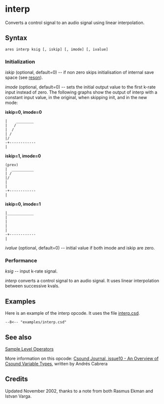<!--
id:interp
category:Signal Modifiers:Sample Level Operators
-->
# interp
Converts a control signal to an audio signal using linear interpolation.

## Syntax
``` csound-orc
ares interp ksig [, iskip] [, imode] [, ivalue]
```

### Initialization

_iskip_ (optional, default=0) -- if non zero
skips initialisation of internal save space (see [reson](../../opcodes/reson)).

_imode_ (optional, default=0) -- sets the initial output value to the first k-rate input instead of zero.  The following graphs show the output of interp with a constant input value, in the original, when skipping init, and in the new mode:

**iskip=0, imode=0**

```
|    ________
|   /
|  /
| /
|/
-+------------
|
```

**iskip=1, imode=0**

```
(prev)
|  __________
| /
|/
|
|
-+------------
|
```

**iskip=0, imode=1**

```
|____________
|
|
|
|
-+------------
|
```

_ivalue_ (optional, default=0) -- initial value if both imode and iskip are zero.

### Performance

_ksig_ -- input k-rate signal.

_interp_ converts a control signal to an audio signal. It uses linear interpolation between successive kvals.

## Examples

Here is an example of the interp opcode. It uses the file [interp.csd](../../examples/interp.csd).

``` csound-csd title="Example of the interp opcode." linenums="1"
--8<-- "examples/interp.csd"
```

## See also

[Sample Level Operators](../../sigmod/sample)

More information on this opcode: [Csound Journal, issue10 - An Overview of Csound Variable Types](https://csoundjournal.com/issue10/CsoundRates.html), written by Andrés Cabrera

## Credits

Updated November 2002, thanks to a note from both Rasmus Ekman and Istvan Varga.

